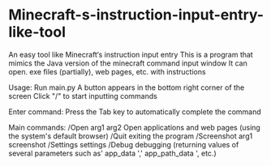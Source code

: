 # Minecraft-s-instruction-input-entry-like-tool
An easy tool like Minecraft‘s instruction input entry
This is a program that mimics the Java version of the minecraft command input window
It can open. exe files (partially), web pages, etc. with instructions

Usage:
Run main.py
A button appears in the bottom right corner of the screen
Click "/" to start inputting commands

Enter command:
Press the Tab key to automatically complete the command


Main commands:
/Open arg1 arg2 Open applications and web pages (using the system's default browser)
/Quit exiting the program
/Screenshot arg1 screenshot
/Settings settings
/Debug debugging (returning values of several parameters such as' app_data ',' app_path_data ', etc.)


